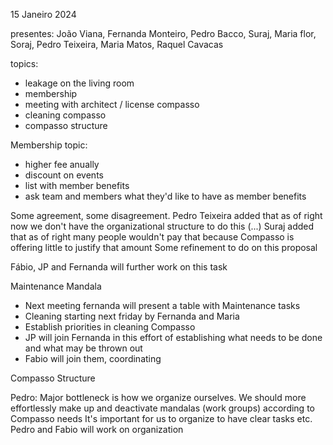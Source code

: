 15 Janeiro 2024
 
presentes: João Viana, Fernanda Monteiro, Pedro Bacco, Suraj, Maria flor, Soraj, Pedro Teixeira, Maria Matos, Raquel Cavacas
 
topics:
- leakage on the living room
- membership
- meeting with architect / license compasso
- cleaning compasso
- compasso structure
 
Membership topic:
- higher fee anually
- discount on events
- list with member benefits
- ask team and members what they'd like to have as member benefits
 
Some agreement, some disagreement.
Pedro Teixeira added that as of right now we don't have the organizational structure to do this (...)
Suraj added that as of right many people wouldn't pay that because Compasso is offering little to justify that amount
Some refinement to do on this proposal
 
Fábio, JP and Fernanda will further work on this task
 
 
Maintenance Mandala
 
- Next meeting fernanda will present a table with Maintenance tasks
- Cleaning starting next friday by Fernanda and Maria
- Establish priorities in cleaning Compasso
- JP will join Fernanda in this effort of establishing what needs to be done and what may be thrown out
- Fabio will join them, coordinating
 
 
Compasso Structure
 
Pedro: Major bottleneck is how we organize ourselves.
We should more effortlessly make up and deactivate mandalas (work groups) according to Compasso needs
It's important for us to organize to have clear tasks etc.
Pedro and Fabio will work on organization


